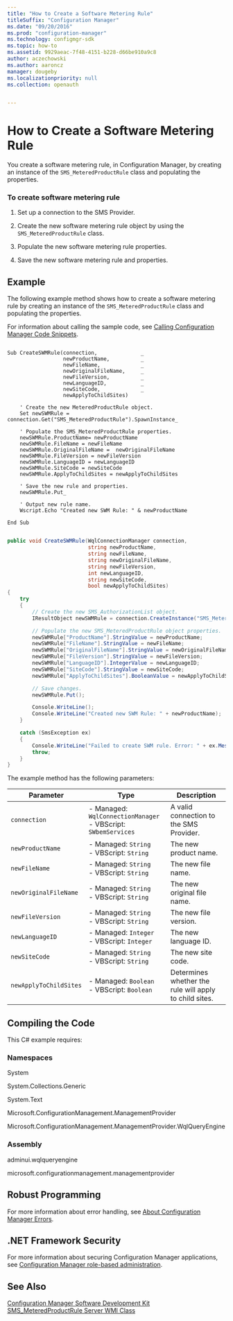 ```yaml
---
title: "How to Create a Software Metering Rule"
titleSuffix: "Configuration Manager"
ms.date: "09/20/2016"
ms.prod: "configuration-manager"
ms.technology: configmgr-sdk
ms.topic: how-to
ms.assetid: 9929aeac-7f48-4151-b228-d66be910a9c8
author: aczechowski
ms.author: aaroncz
manager: dougeby
ms.localizationpriority: null
ms.collection: openauth


---
```

# How to Create a Software Metering Rule
You create a software metering rule, in Configuration Manager, by creating an instance of the `SMS_MeteredProductRule` class and populating the properties.  

### To create software metering rule  

1.  Set up a connection to the SMS Provider.  

2.  Create the new software metering rule object by using the `SMS_MeteredProductRule` class.  

3.  Populate the new software metering rule properties.  

4.  Save the new software metering rule and properties.  

## Example  
 The following example method shows how to create a software metering rule by creating an instance of the `SMS_MeteredProductRule` class and populating the properties.  

 For information about calling the sample code, see [Calling Configuration Manager Code Snippets](../../develop/core/understand/calling-code-snippets.md).  

```vbs  

Sub CreateSWMRule(connection,              _  
                  newProductName,          _  
                  newFileName,             _  
                  newOriginalFileName,     _  
                  newFileVersion,          _  
                  newLanguageID,           _  
                  newSiteCode,             _  
                  newApplyToChildSites)                 

    ' Create the new MeteredProductRule object.   
    Set newSWMRule = connection.Get("SMS_MeteredProductRule").SpawnInstance_  

    ' Populate the SMS_MeteredProductRule properties.  
    newSWMRule.ProductName= newProductName  
    newSWMRule.FileName = newFileName  
    newSWMRule.OriginalFileName =  newOriginalFileName  
    newSWMRule.FileVersion = newFileVersion  
    newSWMRule.LanguageID = newLanguageID  
    newSWMRule.SiteCode = newSiteCode  
    newSWMRule.ApplyToChildSites = newApplyToChildSites  

    ' Save the new rule and properties.  
    newSWMRule.Put_   

    ' Output new rule name.  
    Wscript.Echo "Created new SWM Rule: " & newProductName                    

End Sub  
```  

```c#  

public void CreateSWMRule(WqlConnectionManager connection,  
                          string newProductName,  
                          string newFileName,  
                          string newOriginalFileName,  
                          string newFileVersion,  
                          int newLanguageID,  
                          string newSiteCode,  
                          bool newApplyToChildSites)  
{  
    try  
    {  
        // Create the new SMS_AuthorizationList object.  
        IResultObject newSWMRule = connection.CreateInstance("SMS_MeteredProductRule");  

        // Populate the new SMS_MeteredProductRule object properties.  
        newSWMRule["ProductName"].StringValue = newProductName;  
        newSWMRule["FileName"].StringValue = newFileName;  
        newSWMRule["OriginalFileName"].StringValue = newOriginalFileName;  
        newSWMRule["FileVersion"].StringValue = newFileVersion;  
        newSWMRule["LanguageID"].IntegerValue = newLanguageID;  
        newSWMRule["SiteCode"].StringValue = newSiteCode;  
        newSWMRule["ApplyToChildSites"].BooleanValue = newApplyToChildSites;  

        // Save changes.  
        newSWMRule.Put();  

        Console.WriteLine();  
        Console.WriteLine("Created new SWM Rule: " + newProductName);  
    }  

    catch (SmsException ex)  
    {  
        Console.WriteLine("Failed to create SWM rule. Error: " + ex.Message);  
        throw;  
    }  
}  

```  

 The example method has the following parameters:  

|Parameter|Type|Description|  
|----|----|----|
|`connection`|-   Managed: `WqlConnectionManager`<br />-   VBScript: `SWbemServices`|A valid connection to the SMS Provider.|  
|`newProductName`|-   Managed: `String`<br />-   VBScript: `String`|The new product name.|  
|`newFileName`|-   Managed: `String`<br />-   VBScript: `String`|The new file name.|  
|`newOriginalFileName`|-   Managed: `String`<br />-   VBScript: `String`|The new original file name.|  
|`newFileVersion`|-   Managed: `String`<br />-   VBScript: `String`|The new file version.|  
|`newLanguageID`|-   Managed: `Integer`<br />-   VBScript: `Integer`|The new language ID.|  
|`newSiteCode`|-   Managed: `String`<br />-   VBScript: `String`|The new site code.|  
|`newApplyToChildSites`|-   Managed: `Boolean`<br />-   VBScript: `Boolean`|Determines whether the rule will apply to child sites.|  

## Compiling the Code  
 This C# example requires:  

### Namespaces  
 System  

 System.Collections.Generic  

 System.Text  

 Microsoft.ConfigurationManagement.ManagementProvider  

 Microsoft.ConfigurationManagement.ManagementProvider.WqlQueryEngine  

### Assembly  
 adminui.wqlqueryengine  

 microsoft.configurationmanagement.managementprovider  

## Robust Programming  
 For more information about error handling, see [About Configuration Manager Errors](../../develop/core/understand/about-configuration-manager-errors.md).  

## .NET Framework Security  
 For more information about securing Configuration Manager applications, see [Configuration Manager role-based administration](../../develop/core/servers/configure/role-based-administration.md).  

## See Also  
 [Configuration Manager Software Development Kit](../../develop/core/misc/system-center-configuration-manager-sdk.md)   
 [SMS_MeteredProductRule Server WMI Class](../../develop/reference/apps/sms_meteredproductrule-server-wmi-class.md)
